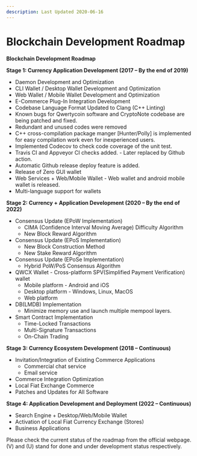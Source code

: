 ```yaml
---
description: Last Updated 2020-06-16
---
```


# Blockchain Development Roadmap

**Blockchain Development Roadmap**

**Stage 1: Currency Application Development \(2017 – By the end of 2019\)**

* Daemon Development and Optimization
* CLI Wallet / Desktop Wallet Development and Optimization
* Web Wallet / Mobile Wallet Development and Optimization
* E-Commerce Plug-In Integration Development
* Codebase Language Format Updated to Clang \(C++ Linting\)
* Known bugs for Qwertycoin software and CryptoNote codebase are being patched and fixed.
* Redundant and unused codes were removed
* C++ cross-compilation package manger \[Hunter/Polly\] is implemented for easy compilation work even for inexperienced users.
* Implemented Codecov to check code coverage of the unit test.
* Travis CI and Appveyor CI checks added. - Later replaced by Github action.
* Automatic Github release deploy feature is added.
* Release of Zero GUI wallet
* Web Services + Web/Mobile Wallet - Web wallet and android mobile wallet is released.
* Multi-language support for wallets

**Stage 2: Currency + Application Development \(2020 – By the end of 2022\)**

* Consensus Update \(EPoW Implementation\)
  * CIMA \(Confidence Interval Moving Average\) Difficulty Algorithm
  * New Block Reward Algorithm
* Consensus Update \(EPoS Implementation\)
  * New Block Construction Method
  * New Stake Reward Algorithm 
* Consensus Update \(EPoSe Implementation\)
  * Hybrid PoW/PoS Consensus Algorithm
* QWCX Wallet - Cross-platform SPV\(Simplified Payment Verification\) wallet
  * Mobile platform - Android and iOS
  * Desktop platform - Windows, Linux, MacOS
  * Web platform
* DB\(LMDB\) Implementation
  * Minimize memory use and launch multiple mempool layers.
* Smart Contract Implementation
  * Time-Locked Transactions
  * Multi-Signature Transactions
  * On-Chain Trading

**Stage 3: Currency Ecosystem Development \(2018 – Continuous\)**

* Invitation/Integration of Existing Commerce Applications
  * Commercial chat service
  * Email service
* Commerce Integration Optimization
* Local Fiat Exchange Commerce
* Patches and Updates for All Software

**Stage 4: Application Development and Deployment \(2022 – Continuous\)**

* Search Engine + Desktop/Web/Mobile Wallet
* Activation of Local Fiat Currency Exchange \(Stores\)
* Business Applications

Please check the current status of the roadmap from the official webpage. \(V\) and \(U\) stand for done and under development status respectively.

